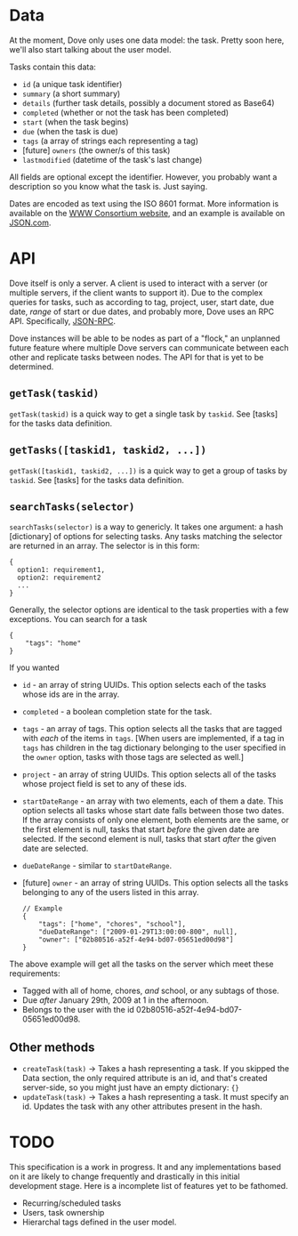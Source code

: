 Data
====

At the moment, Dove only uses one data model: the task. Pretty soon here, we'll also start talking about the user model.

Tasks contain this data:

  - `id` (a unique task identifier)
  - `summary` (a short summary)
  - `details` (further task details, possibly a document stored as Base64)
  - `completed` (whether or not the task has been completed)
  - `start` (when the task begins)
  - `due` (when the task is due)
  - `tags` (a array of strings each representing a tag)
  - [future] `owners` (the owner/s  of this task)
  - `lastmodified` (datetime of the task's last change)

All fields are optional except the identifier. However, you probably want a description so you know what the task is. Just saying.

Dates are encoded as text using the ISO 8601 format. More information is available on the [WWW Consortium website](http://www.w3.org/TR/NOTE-datetime "Date and Time Formats"), and an example is available on [JSON.com](http://www.json.com/2007/10/24/lossless-json-dates/ "Lossless JSON Dates").

API
===

Dove itself is only a server. A client is used to interact with a server (or multiple servers, if the client wants to support it). Due to the complex queries for tasks, such as according to tag, project, user, start date, due date, *range* of start or due dates, and probably more, Dove uses an RPC API. Specifically, [JSON-RPC](http://json-rpc.org/).

Dove instances will be able to be nodes as part of a "flock," an unplanned future feature where multiple Dove servers can communicate between each other and replicate tasks between nodes. The API for that is yet to be determined.


`getTask(taskid)`
---------

`getTask(taskid)` is a quick way to get a single task by `taskid`. See [tasks] for the tasks data definition.


`getTasks([taskid1, taskid2, ...])`
---------

`getTask([taskid1, taskid2, ...])` is a quick way to get a group of tasks by `taskid`. See [tasks] for the tasks data definition.


`searchTasks(selector)`
---------

`searchTasks(selector)` is a way to genericly. It takes one argument: a hash [dictionary] of options for selecting tasks. Any tasks matching the selector are returned in an array. The selector is in this form:

    {
      option1: requirement1,
      option2: requirement2
      ...
    }

Generally, the selector options are identical to the task properties with a few exceptions. You can search for a task

    {
        "tags": "home"
    }

If you wanted 

  - `id` - an array of string UUIDs. This option selects each of the tasks whose ids are in the array.
  - `completed` - a boolean completion state for the task.
  - `tags` - an array of tags. This option selects all the tasks that are tagged with *each* of the items in `tags`. [When users are implemented, if a tag in `tags` has children in the tag dictionary belonging to the user specified in the `owner` option, tasks with those tags are selected as well.]
  - `project` - an array of string UUIDs. This option selects all of the tasks whose project field is set to any of these ids.
  - `startDateRange` - an array with two elements, each of them a date. This option selects all tasks whose start date falls between those two dates. If the array consists of only one element, both elements are the same, or the first element is null, tasks that start *before* the given date are selected. If the second element is null, tasks that start *after* the given date are selected.
  - `dueDateRange` - similar to `startDateRange`.
  - [future] `owner` - an array of string UUIDs. This option selects all the tasks belonging to any of the users listed in this array.

		// Example
		{
			"tags": ["home", "chores", "school"],
			"dueDateRange": ["2009-01-29T13:00:00-800", null],
			"owner": ["02b80516-a52f-4e94-bd07-05651ed00d98"]
		}

The above example will get all the tasks on the server which meet these requirements:

  - Tagged with all of home, chores, *and* school, or any subtags of those.
  - Due *after* January 29th, 2009 at 1 in the afternoon.
  - Belongs to the user with the id 02b80516-a52f-4e94-bd07-05651ed00d98.

Other methods
-------------

 - `createTask(task)` -> Takes a hash representing a task. If you skipped the Data section, the only required attribute is an id, and that's created server-side, so you might just have an empty dictionary: `{}`
 - `updateTask(task)` -> Takes a hash representing a task. It must specify an id. Updates the task with any other attributes present in the hash.

TODO
====

This specification is a work in progress. It and any implementations based on it are likely to change frequently and drastically in this initial development stage. Here is a incomplete list of features yet to be fathomed.

  - Recurring/scheduled tasks
  - Users, task ownership
  - Hierarchal tags defined in the user model. 

